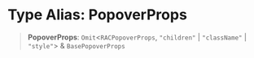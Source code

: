 # Type Alias: PopoverProps

> **PopoverProps**: `Omit`\<`RACPopoverProps`, `"children"` \| `"className"` \| `"style"`\> & `BasePopoverProps`
